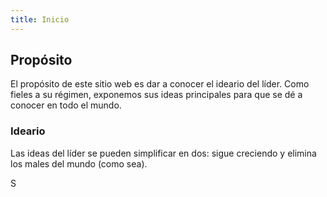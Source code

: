```yaml
---
title: Inicio
---
```


## Propósito
El propósito de este sitio web es dar a conocer el ideario del líder. 
Como fieles a su régimen, exponemos sus ideas principales para que se dé a conocer en todo el mundo.

### Ideario
Las ideas del líder se pueden simplificar en dos: sigue creciendo y elimina los males del mundo (como sea).

S
